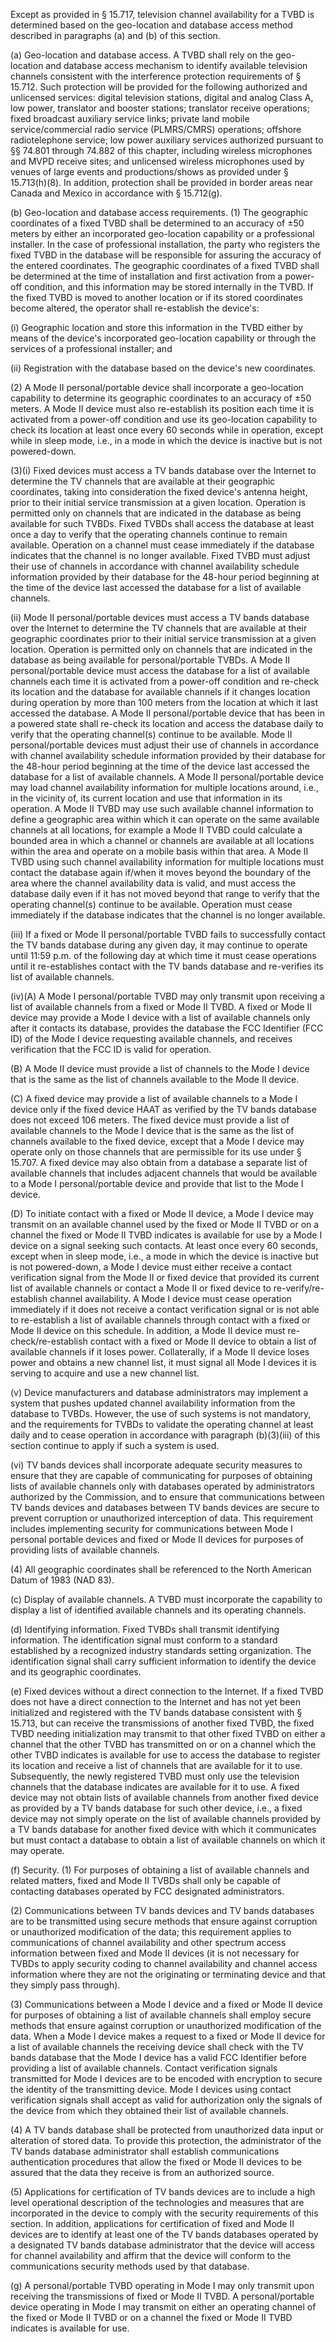 Except as provided in § 15.717, television channel availability for a TVBD is determined based on the geo-location and database access method described in paragraphs (a) and (b) of this section.

(a) Geo-location and database access. A TVBD shall rely on the geo-location and database access mechanism to identify available television channels consistent with the interference protection requirements of § 15.712. Such protection will be provided for the following authorized and unlicensed services: digital television stations, digital and analog Class A, low power, translator and booster stations; translator receive operations; fixed broadcast auxiliary service links; private land mobile service/commercial radio service (PLMRS/CMRS) operations; offshore radiotelephone service; low power auxiliary services authorized pursuant to §§ 74.801 through 74.882 of this chapter, including wireless microphones and MVPD receive sites; and unlicensed wireless microphones used by venues of large events and productions/shows as provided under § 15.713(h)(8). In addition, protection shall be provided in border areas near Canada and Mexico in accordance with § 15.712(g).

(b) Geo-location and database access requirements. (1) The geographic coordinates of a fixed TVBD shall be determined to an accuracy of ±50 meters by either an incorporated geo-location capability or a professional installer. In the case of professional installation, the party who registers the fixed TVBD in the database will be responsible for assuring the accuracy of the entered coordinates. The geographic coordinates of a fixed TVBD shall be determined at the time of installation and first activation from a power-off condition, and this information may be stored internally in the TVBD. If the fixed TVBD is moved to another location or if its stored coordinates become altered, the operator shall re-establish the device's:

(i) Geographic location and store this information in the TVBD either by means of the device's incorporated geo-location capability or through the services of a professional installer; and

(ii) Registration with the database based on the device's new coordinates.

(2) A Mode II personal/portable device shall incorporate a geo-location capability to determine its geographic coordinates to an accuracy of ±50 meters. A Mode II device must also re-establish its position each time it is activated from a power-off condition and use its geo-location capability to check its location at least once every 60 seconds while in operation, except while in sleep mode, i.e., in a mode in which the device is inactive but is not powered-down.

(3)(i) Fixed devices must access a TV bands database over the Internet to determine the TV channels that are available at their geographic coordinates, taking into consideration the fixed device's antenna height, prior to their initial service transmission at a given location. Operation is permitted only on channels that are indicated in the database as being available for such TVBDs. Fixed TVBDs shall access the database at least once a day to verify that the operating channels continue to remain available. Operation on a channel must cease immediately if the database indicates that the channel is no longer available. Fixed TVBD must adjust their use of channels in accordance with channel availability schedule information provided by their database for the 48-hour period beginning at the time of the device last accessed the database for a list of available channels.

(ii) Mode II personal/portable devices must access a TV bands database over the Internet to determine the TV channels that are available at their geographic coordinates prior to their initial service transmission at a given location. Operation is permitted only on channels that are indicated in the database as being available for personal/portable TVBDs. A Mode II personal/portable device must access the database for a list of available channels each time it is activated from a power-off condition and re-check its location and the database for available channels if it changes location during operation by more than 100 meters from the location at which it last accessed the database. A Mode II personal/portable device that has been in a powered state shall re-check its location and access the database daily to verify that the operating channel(s) continue to be available. Mode II personal/portable devices must adjust their use of channels in accordance with channel availability schedule information provided by their database for the 48-hour period beginning at the time of the device last accessed the database for a list of available channels. A Mode II personal/portable device may load channel availability information for multiple locations around, i.e., in the vicinity of, its current location and use that information in its operation. A Mode II TVBD may use such available channel information to define a geographic area within which it can operate on the same available channels at all locations, for example a Mode II TVBD could calculate a bounded area in which a channel or channels are available at all locations within the area and operate on a mobile basis within that area. A Mode II TVBD using such channel availability information for multiple locations must contact the database again if/when it moves beyond the boundary of the area where the channel availability data is valid, and must access the database daily even if it has not moved beyond that range to verify that the operating channel(s) continue to be available. Operation must cease immediately if the database indicates that the channel is no longer available.

(iii) If a fixed or Mode II personal/portable TVBD fails to successfully contact the TV bands database during any given day, it may continue to operate until 11:59 p.m. of the following day at which time it must cease operations until it re-establishes contact with the TV bands database and re-verifies its list of available channels.

(iv)(A) A Mode I personal/portable TVBD may only transmit upon receiving a list of available channels from a fixed or Mode II TVBD. A fixed or Mode II device may provide a Mode I device with a list of available channels only after it contacts its database, provides the database the FCC Identifier (FCC ID) of the Mode I device requesting available channels, and receives verification that the FCC ID is valid for operation.

(B) A Mode II device must provide a list of channels to the Mode I device that is the same as the list of channels available to the Mode II device.

(C) A fixed device may provide a list of available channels to a Mode I device only if the fixed device HAAT as verified by the TV bands database does not exceed 106 meters. The fixed device must provide a list of available channels to the Mode I device that is the same as the list of channels available to the fixed device, except that a Mode I device may operate only on those channels that are permissible for its use under § 15.707. A fixed device may also obtain from a database a separate list of available channels that includes adjacent channels that would be available to a Mode I personal/portable device and provide that list to the Mode I device.

(D) To initiate contact with a fixed or Mode II device, a Mode I device may transmit on an available channel used by the fixed or Mode II TVBD or on a channel the fixed or Mode II TVBD indicates is available for use by a Mode I device on a signal seeking such contacts. At least once every 60 seconds, except when in sleep mode, i.e., a mode in which the device is inactive but is not powered-down, a Mode I device must either receive a contact verification signal from the Mode II or fixed device that provided its current list of available channels or contact a Mode II or fixed device to re-verify/re-establish channel availability. A Mode I device must cease operation immediately if it does not receive a contact verification signal or is not able to re-establish a list of available channels through contact with a fixed or Mode II device on this schedule. In addition, a Mode II device must re-check/re-establish contact with a fixed or Mode II device to obtain a list of available channels if it loses power. Collaterally, if a Mode II device loses power and obtains a new channel list, it must signal all Mode I devices it is serving to acquire and use a new channel list.

(v) Device manufacturers and database administrators may implement a system that pushes updated channel availability information from the database to TVBDs. However, the use of such systems is not mandatory, and the requirements for TVBDs to validate the operating channel at least daily and to cease operation in accordance with paragraph (b)(3)(iii) of this section continue to apply if such a system is used.

(vi) TV bands devices shall incorporate adequate security measures to ensure that they are capable of communicating for purposes of obtaining lists of available channels only with databases operated by administrators authorized by the Commission, and to ensure that communications between TV bands devices and databases between TV bands devices are secure to prevent corruption or unauthorized interception of data. This requirement includes implementing security for communications between Mode I personal portable devices and fixed or Mode II devices for purposes of providing lists of available channels.

(4) All geographic coordinates shall be referenced to the North American Datum of 1983 (NAD 83).

(c) Display of available channels. A TVBD must incorporate the capability to display a list of identified available channels and its operating channels.

(d) Identifying information. Fixed TVBDs shall transmit identifying information. The identification signal must conform to a standard established by a recognized industry standards setting organization. The identification signal shall carry sufficient information to identify the device and its geographic coordinates.

(e) Fixed devices without a direct connection to the Internet. If a fixed TVBD does not have a direct connection to the Internet and has not yet been initialized and registered with the TV bands database consistent with § 15.713, but can receive the transmissions of another fixed TVBD, the fixed TVBD needing initialization may transmit to that other fixed TVBD on either a channel that the other TVBD has transmitted on or on a channel which the other TVBD indicates is available for use to access the database to register its location and receive a list of channels that are available for it to use. Subsequently, the newly registered TVBD must only use the television channels that the database indicates are available for it to use. A fixed device may not obtain lists of available channels from another fixed device as provided by a TV bands database for such other device, i.e., a fixed device may not simply operate on the list of available channels provided by a TV bands database for another fixed device with which it communicates but must contact a database to obtain a list of available channels on which it may operate.

(f) Security. (1) For purposes of obtaining a list of available channels and related matters, fixed and Mode II TVBDs shall only be capable of contacting databases operated by FCC designated administrators.

(2) Communications between TV bands devices and TV bands databases are to be transmitted using secure methods that ensure against corruption or unauthorized modification of the data; this requirement applies to communications of channel availability and other spectrum access information between fixed and Mode II devices (it is not necessary for TVBDs to apply security coding to channel availability and channel access information where they are not the originating or terminating device and that they simply pass through).

(3) Communications between a Mode I device and a fixed or Mode II device for purposes of obtaining a list of available channels shall employ secure methods that ensure against corruption or unauthorized modification of the data. When a Mode I device makes a request to a fixed or Mode II device for a list of available channels the receiving device shall check with the TV bands database that the Mode I device has a valid FCC Identifier before providing a list of available channels. Contact verification signals transmitted for Mode I devices are to be encoded with encryption to secure the identity of the transmitting device. Mode I devices using contact verification signals shall accept as valid for authorization only the signals of the device from which they obtained their list of available channels.

(4) A TV bands database shall be protected from unauthorized data input or alteration of stored data. To provide this protection, the administrator of the TV bands database administrator shall establish communications authentication procedures that allow the fixed or Mode II devices to be assured that the data they receive is from an authorized source.

(5) Applications for certification of TV bands devices are to include a high level operational description of the technologies and measures that are incorporated in the device to comply with the security requirements of this section. In addition, applications for certification of fixed and Mode II devices are to identify at least one of the TV bands databases operated by a designated TV bands database administrator that the device will access for channel availability and affirm that the device will conform to the communications security methods used by that database.

(g) A personal/portable TVBD operating in Mode I may only transmit upon receiving the transmissions of fixed or Mode II TVBD. A personal/portable device operating in Mode I may transmit on either an operating channel of the fixed or Mode II TVBD or on a channel the fixed or Mode II TVBD indicates is available for use.

